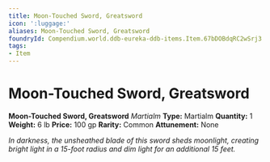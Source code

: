 ```yaml
---
title: Moon-Touched Sword, Greatsword
icon: ':luggage:'
aliases: Moon-Touched Sword, Greatsword
foundryId: Compendium.world.ddb-eureka-ddb-items.Item.67bDOBdqRC2wSrj3
tags:
- Item
---
```


# Moon-Touched Sword, Greatsword

**Moon-Touched Sword, Greatsword**
_Martialm_
**Type:** Martialm
**Quantity:** 1
**Weight:** 6 lb
**Price:** 100 gp
**Rarity:** Common
**Attunement:** None

*In darkness, the unsheathed blade of this sword sheds moonlight, creating bright light in a 15-foot radius and dim light for an additional 15 feet.*